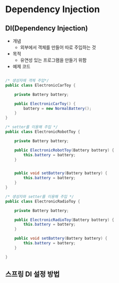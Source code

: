 # Dependency Injection

## DI(Dependency Injection)

- 개념
  - 외부에서 객체를 만들어 따로 주입하는 것
- 목적
  - 유연성 있는 프로그램을 만들기 위함
- 예제 코드

~~~ java

/* 생성자에 객체 주입*/
public class ElectronicCarToy {

    private Battery battery;

    public ElectronicCarToy() {
        battery = new NormalBattery();
    }
}

/* setter를 이용해 주입 */
public class ElectronicRobotToy {

    private Battery battery;

    public ElectronicRobotToy(Battery battery) {
        this.battery = battery;
    }


    public void setBattery(Battery battery) {
        this.battery = battery;
    }
}

/* 생성자와 setter를 이용해 주입 */
public class ElectronicRadioToy {

    private Battery battery;

    public ElectronicRadioToy(Battery battery) {
        this.battery = battery;
    }

    public void setBattery(Battery battery) {
        this.battery = battery;
    }

}


~~~

## 스프링 DI 설정 방법


